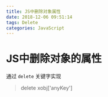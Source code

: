 ```yaml
---
title: JS中删除对象属性
date: 2018-12-06 09:51:14
tags: Delete
categories: JavaScript
---
```

# JS中删除对象的属性
通过 `delete` 关键字实现
> delete xobj['anyKey'] 